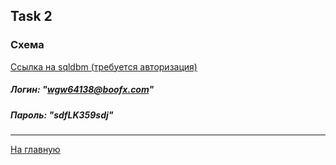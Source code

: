 ## Task 2

### Схема
[Ссылка на sqldbm (требуется авторизация)](https://app.sqldbm.com/MySQL/Edit/p195366/)
##### Логин: "wgw64138@boofx.com"
##### Пароль: "sdfLK359sdj" 


---
 
[На главную](https://github.com/PanovAlexey/database_course/blob/main/README.md)